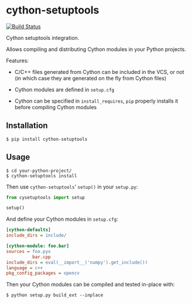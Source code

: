 # cython-setuptools
[![Build Status](https://travis-ci.org/flupke/cython-setuptools.svg?branch=master)](https://travis-ci.org/flupke/cython-setuptools)

Cython setuptools integration.

Allows compiling and distributing Cython modules in your Python projects.

Features:

* C/C++ files generated from Cython can be included in the VCS, or not
  (in which case they are generated on the fly from Cython files)

* Cython modules are defined in `setup.cfg`

* Cython can be specified in `install_requires`, `pip` properly installs it
  before compiling Cython modules

## Installation

```shell
$ pip install cython-setuptools
```

## Usage

```shell
$ cd your-python-project/
$ cython-setuptools install
```

Then use `cython-setuptools`' `setup()` in your `setup.py`:

```python
from cysetuptools import setup

setup()
```

And define your Cython modules in `setup.cfg`:

```ini
[cython-defaults]
include_dirs = include/

[cython-module: foo.bar]
sources = foo.pyx
          bar.cpp
include_dirs = eval(__import__('numpy').get_include())
language = c++
pkg_config_packages = opencv
```

Then your Cython modules can be compiled and tested in-place with:

```shell
$ python setup.py build_ext --inplace
```
